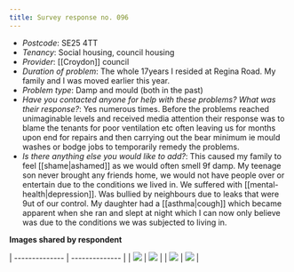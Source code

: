 ```yaml
---
title: Survey response no. 096
---
```


- *Postcode*: SE25 4TT 
- *Tenancy*: Social housing, council housing  
- *Provider*: [[Croydon]] council
- *Duration of problem*: The whole 17years I resided at Regina Road.
My family and I was moved earlier this year.  
- *Problem type*: Damp and mould (both in the past)
- *Have you contacted anyone for help with these problems? What was their response?*: Yes numerous times.
Before the problems reached unimaginable levels and received media attention their response was to blame the tenants for poor ventilation etc often leaving us for months upon end for repairs and then carrying out the bear minimum ie mould washes or bodge jobs to temporarily remedy the problems. 
- *Is there anything else you would like to add?*: This caused my family to feel [[shame|ashamed]] as we would often smell 9f damp. My teenage son never brought any friends home, we would not have people over or entertain due to the conditions we lived in. We suffered with [[mental-health|depression]].
Was bullied by neighbours due to leaks that were 9ut of our control.
My daughter had a [[asthma|cough]] which became apparent when she ran and slept at night which I can now only believe was due to the conditions we was subjected to living in.

**Images shared by respondent**

| -------------- | -------------- |
| <img src="/assets/cases/110fc496-abac-4c2d-9d97-6671326ab71e.jpg"/> | <img src="/assets/cases/3421afb3-b7ba-4156-bd0f-5b4688765d5b.jpg"/> |
| <img src="/assets/cases/IMG_0613.JPG"/> | <img src="/assets/cases/IMG_0614.JPG"/> |


